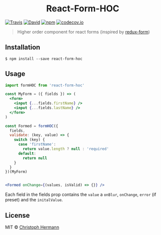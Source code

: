<h1 align="center">React-Form-HOC</h1>

[![Travis](https://img.shields.io/travis/stoeffel/react-form-hoc.svg?style=flat-square)](https://travis-ci.org/stoeffel/react-form-hoc)
[![David](https://img.shields.io/david/stoeffel/react-form-hoc.svg?style=flat-square)](https://david-dm.org/stoeffel/react-form-hoc)
[![npm](https://img.shields.io/npm/v/react-form-hoc.svg?style=flat-square)](https://www.npmjs.com/package/react-form-hoc)
[![codecov.io](https://codecov.io/github/stoeffel/react-form-hoc/coverage.svg?branch=master)](https://codecov.io/github/stoeffel/react-form-hoc?branch=master)


> Higher order component for react forms (inspired by [redux-form][rf])


## Installation

```
$ npm install --save react-form-hoc
```

## Usage

```jsx
import formHOC from 'react-form-hoc'

const MyForm = ({ fields }) => (
  <form>
    <input {...fields.firstName} />
    <input {...fields.lastName} />
  </form>
)

const Formed = formHOC({
  fields,
  validate: (key, value) => {
    switch (key) {
      case 'firstName':
        return value.length ? null : 'required'
      default:
        return null
    }
  }
})(MyForm)


<Formed onChange={(values, isValid) => {}} />
```

Each field in the fields prop contains the `value` a `onBlur`, `onChange`, `error` (if preset) and the `initalValue`.

## License

MIT © [Christoph Hermann](http://stoeffel.github.io)

[rf]: https://github.com/erikras/redux-form
